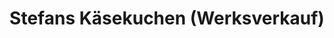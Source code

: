 ---
title: "Stefans Käsekuchen (Werksverkauf)"
url: /ebringen/stefans-kaesekuchen-werksverkauf/
shop: Bäckerei
---